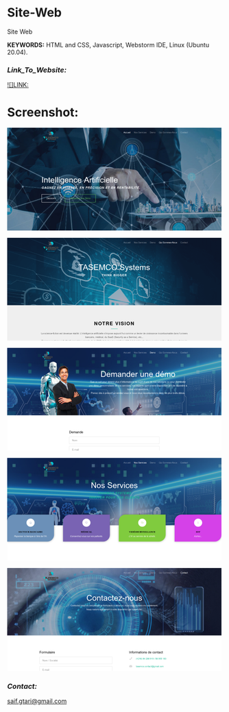 # Site-Web
Site Web


**KEYWORDS:** HTML and CSS, Javascript, Webstorm IDE, Linux (Ubuntu 20.04).  


### _Link_To_Website:_
[![]LINK:](http://www.tasemco.com/)


 
# Screenshot:
![](https://raw.githubusercontent.com/ELGTARI-Saif-Eddine/Site-Web/main/images/accueil.png)

![](https://raw.githubusercontent.com/ELGTARI-Saif-Eddine/Site-Web/main/images/about.png)

![](https://raw.githubusercontent.com/ELGTARI-Saif-Eddine/Site-Web/main/images/demo.png)

![](https://raw.githubusercontent.com/ELGTARI-Saif-Eddine/Site-Web/main/images/services.png)

![](https://raw.githubusercontent.com/ELGTARI-Saif-Eddine/Site-Web/main/images/contact.png)



### _Contact:_
saif.gtari@gmail.com



